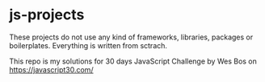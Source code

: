 # js-projects
These projects do not use any kind of frameworks, libraries, packages or boilerplates. Everything is written from sctrach.

This repo is my solutions for 30 days JavaScript Challenge by Wes Bos on https://javascript30.com/ 

